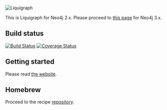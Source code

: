 ![Liquigraph](http://fbiville.github.io/liquigraph/images/liquigraph-logo.png)

This is Liquigraph for Neo4j 2.x.
Please proceed to [this page](https://github.com/fbiville/liquigraph/tree/master_3.x/) for Neo4j 3.x.

## Build status

[![Build Status](https://travis-ci.org/fbiville/liquigraph.png?branch=master)](https://travis-ci.org/fbiville/liquigraph)
[![Coverage Status](https://coveralls.io/repos/fbiville/liquigraph/badge.png)](https://coveralls.io/r/fbiville/liquigraph)

## Getting started

Please read [the website](http://fbiville.github.io/liquigraph/).

## Homebrew

Proceed to the recipe [repository](https://www.github.com/fbiville/homebrew-liquigraph/).
